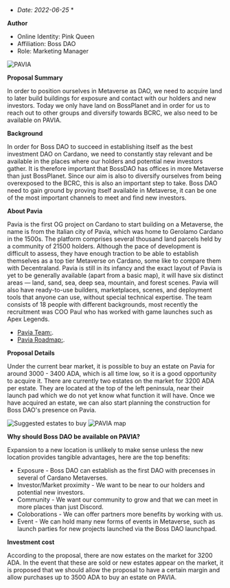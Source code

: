 * *Date: 2022-06-25* *

**Author**
* Online Identity: Pink Queen
* Affiliation: Boss DAO
* Role: Marketing Manager

![PAVIA](https://nft-artist.online/github/Pavia.png)

**Proposal Summary**

In order to position ourselves in Metaverse as DAO, we need to acquire land to later build buildings for exposure and contact with our holders and new investors. Today we only have land on BossPlanet and in order for us to reach out to other groups and diversify towards BCRC, we also need to be available on PAVIA.

**Background**

In order for Boss DAO to succeed in establishing itself as the best investment DAO on Cardano, we need to constantly stay relevant and be available in the places where our holders and potential new investors gather. It is therefore important that BossDAO has offices in more Metaverse than just BossPlanet. Since our aim is also to diversify ourselves from being overexposed to the BCRC, this is also an important step to take. Boss DAO need to gain ground by proving itself available in Metaverse, it can be one of the most important channels to meet and find new investors.

**About Pavia**

Pavia is the first OG project on Cardano to start building on a Metaverse, the name is from the Italian city of Pavia, which was home to Gerolamo Cardano in the 1500s. The platform comprises several thousand land parcels held by a community of 21500 holders. Although the pace of development is difficult to assess, they have enough traction to be able to establish themselves as a top tier Metaverse on Cardano, some like to compare them with Decentraland. 
Pavia is still in its infancy and the exact layout of Pavia is yet to be generally available (apart from a basic map), it will have six distinct areas — land, sand, sea, deep sea, mountain, and forest scenes. Pavia will also have ready-to-use builders, marketplaces, scenes, and deployment tools that anyone can use, without special technical expertise. The team consists of 18 people with different backgrounds, most recently the recruitment was COO Paul who has worked with game launches such as Apex Legends.

- [Pavia Team:]( https://www.pavia.io/team.html).
- [Pavia Roadmap:]( https://www.pavia.io/assets/images/pavia_road_map.svg).


**Proposal Details**

Under the current bear market, it is possible to buy an estate on Pavia for around 3000 - 3400 ADA, which is all time low, so it is a good opportunity to acquire it. 
There are currently two estates on the market for 3200 ADA per estate. They are located at the top of the left peninsula, near their launch pad which we do not yet know what function it will have. Once we have acquired an estate, we can also start planning the construction for Boss DAO's presence on Pavia.

![Suggested estates to buy](https://nft-artist.online/github/estate-lc.png)
![PAVIA map](https://nft-artist.online/github/Pavia_Map.jpg)

**Why should Boss DAO be available on PAVIA?**

Expansion to a new location is unlikely to make sense unless the new location provides tangible advantages, here are the top benefits:
* Exposure - Boss DAO can establish as the first DAO with precenses in several of Cardano Metaverses.
* Investor/Market proximity - We want to be near to our holders and potential new investors.
* Community - We want our community to grow and that we can meet in more places than just Discord.
* Coloborations - We can offer partners more benefits by working with us.
* Event - We can hold many new forms of events in Metaverse, such as launch parties for new projects launched via the Boss DAO launchpad.

**Investment cost**

According to the proposal, there are now estates on the market for 3200 ADA. In the event that these are sold or new estates appear on the market, it is proposed that we should allow the proposal to have a certain margin and allow purchases up to 3500 ADA to buy an estate on PAVIA.


